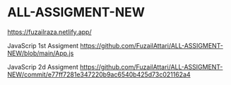 # ALL-ASSIGMENT-NEW
https://fuzailraza.netlify.app/

JavaScrip 1st Assigment 
https://github.com/FuzailAttari/ALL-ASSIGMENT-NEW/blob/main/App.js

JavaScrip 2d Assigment
https://github.com/FuzailAttari/ALL-ASSIGMENT-NEW/commit/e77ff7281e347220b9ac6540b425d73c021162a4
